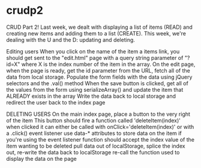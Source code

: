 # crudp2
CRUD Part 2!
Last week, we dealt with displaying a list of items (READ) and creating new items and adding them to a list (CREATE). This week, we're dealing with the U and the D: updating and deleting. 

 

Editing users
When you click on the name of the item a items link, you should get sent to the "edit.html" page with a query string parameter of "?id=X" where X is the index number of the item in the array.
On the edit page, when the page is ready, get the id parameter from the URL, fetch all of the data from local storage.
Populate the form fields with the data using jQuery selectors and the .val() method
When the save button is clicked, get all of the values from the form using serializeArray() and update the item that ALREADY exists in the array
Write the data back to local storage and redirect the user back to the index page
 

DELETING USERS
On the main index page, place a button to the very right of the item
This button should fire a function called 'deleteItem(index)' when clicked
it can either be called with onClick='deleteItem(index)' or with a .click() event listener
use data-* attributes to store data on the item if you're using the event listener
function should accept the index value of the item wanting to be deleted
pull data out of localStorage, splice the index out, re-write the data back to localStorage
re-call the function used to display the data on the page
 

 


